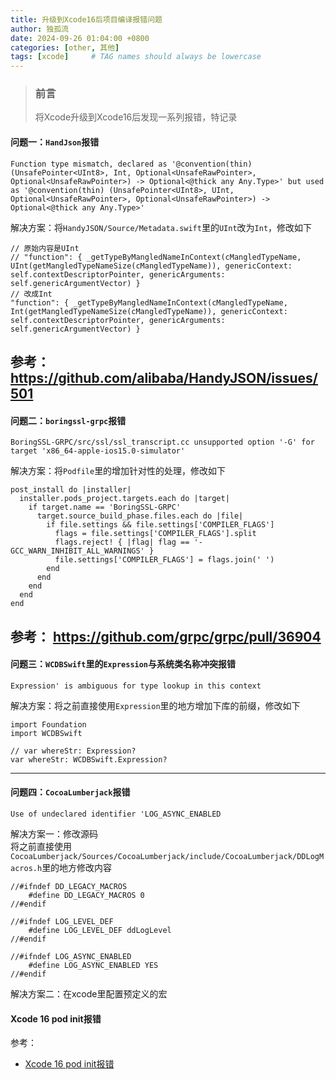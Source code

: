 ```yaml
---
title: 升级到Xcode16后项目编译报错问题
author: 独孤流
date: 2024-09-26 01:04:00 +0800
categories: [other, 其他]
tags: [xcode]     # TAG names should always be lowercase
---
```


> ### 前言
> 将Xcode升级到Xcode16后发现一系列报错，特记录

#### 问题一：`HandJson`报错
`Function type mismatch, declared as '@convention(thin) (UnsafePointer<UInt8>, Int, Optional<UnsafeRawPointer>, Optional<UnsafeRawPointer>) -> Optional<@thick any Any.Type>' but used as '@convention(thin) (UnsafePointer<UInt8>, UInt, Optional<UnsafeRawPointer>, Optional<UnsafeRawPointer>) -> Optional<@thick any Any.Type>' `

解决方案：将`HandyJSON/Source/Metadata.swift`里的`UInt`改为`Int`，修改如下

```
// 原始内容是UInt
// "function": { _getTypeByMangledNameInContext(cMangledTypeName, UInt(getMangledTypeNameSize(cMangledTypeName)), genericContext: self.contextDescriptorPointer, genericArguments: self.genericArgumentVector) }
// 改成Int
"function": { _getTypeByMangledNameInContext(cMangledTypeName, Int(getMangledTypeNameSize(cMangledTypeName)), genericContext: self.contextDescriptorPointer, genericArguments: self.genericArgumentVector) }

```
参考： https://github.com/alibaba/HandyJSON/issues/501
----

#### 问题二：`boringssl-grpc`报错
`BoringSSL-GRPC/src/ssl/ssl_transcript.cc unsupported option '-G' for target 'x86_64-apple-ios15.0-simulator' `

解决方案：将`Podfile`里的增加针对性的处理，修改如下

```
post_install do |installer|
  installer.pods_project.targets.each do |target|
    if target.name == 'BoringSSL-GRPC'
      target.source_build_phase.files.each do |file|
        if file.settings && file.settings['COMPILER_FLAGS']
          flags = file.settings['COMPILER_FLAGS'].split
          flags.reject! { |flag| flag == '-GCC_WARN_INHIBIT_ALL_WARNINGS' }
          file.settings['COMPILER_FLAGS'] = flags.join(' ')
        end
      end
    end
  end
end

```
参考： https://github.com/grpc/grpc/pull/36904
----

#### 问题三：`WCDBSwift`里的`Expression`与系统类名称冲突报错
`Expression' is ambiguous for type lookup in this context`

解决方案：将之前直接使用`Expression`里的地方增加下库的前缀，修改如下

```
import Foundation
import WCDBSwift

// var whereStr: Expression?
var whereStr: WCDBSwift.Expression?

```
----

#### 问题四：`CocoaLumberjack`报错
`Use of undeclared identifier 'LOG_ASYNC_ENABLED`

解决方案一：修改源码\
将之前直接使用`CocoaLumberjack/Sources/CocoaLumberjack/include/CocoaLumberjack/DDLogMacros.h`里的地方修改内容
```
//#ifndef DD_LEGACY_MACROS
    #define DD_LEGACY_MACROS 0
//#endif

//#ifndef LOG_LEVEL_DEF
    #define LOG_LEVEL_DEF ddLogLevel
//#endif

//#ifndef LOG_ASYNC_ENABLED
    #define LOG_ASYNC_ENABLED YES
//#endif
```
解决方案二：在xcode里配置预定义的宏


#### Xcode 16 pod init报错
参考：
- [Xcode 16 pod init报错](https://juejin.cn/post/7416270933789900815)